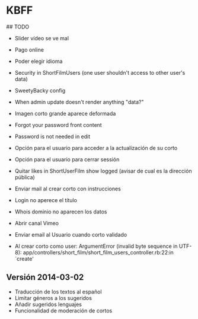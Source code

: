 # KBFF

## TODO

+ Slider vídeo se ve mal
- Pago online
- Poder elegir idioma
- Security in ShortFilmUsers (one user shouldn't access to other user's data)
- SweetyBacky config
- When admin update doesn't render anything "data?"
- Imagen corto grande aparece deformada
- Forgot your password front content
- Password is not needed in edit
- Opción para el usuario para acceder a la actualización de su corto
- Opción para el usuario para cerrar sessión
- Quitar likes in ShortUserFilm show logged (avisar de cual es la dirección pública)
- Enviar mail al crear corto con instrucciones
- Login no aperece el título
- Whois dominio no aparecen los datos
- Abrir canal Vimeo
- Enviar email al Usuario cuando corto validado

- Al crear corto como user:
  ArgumentError (invalid byte sequence in UTF-8):
  app/controllers/short_film/short_film_users_controller.rb:22:in `create'


## Versión 2014-03-02

- Traducción de los textos al español
- Limitar géneros a los sugeridos
- Añadir sugeridos lenguajes
- Funcionalidad de moderación de cortos